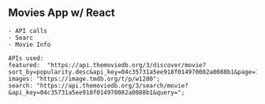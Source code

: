 ## Movies App w/ React

    - API calls
    - Searc
    - Movie Info

    APIs used:
    featured:  "https://api.themoviedb.org/3/discover/movie?sort_by=popularity.desc&api_key=04c35731a5ee918f014970082a0088b1&page=1";
    images: "https://image.tmdb.org/t/p/w1280";
    search: "https://api.themoviedb.org/3/search/movie?&api_key=04c35731a5ee918f014970082a0088b1&query=";